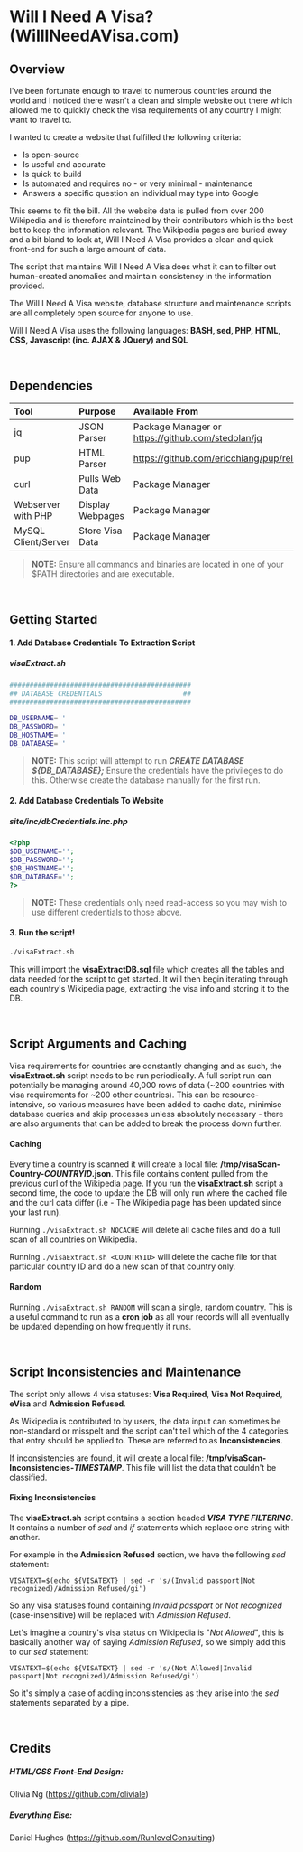 # Will I Need A Visa? (WillINeedAVisa.com)

## Overview

I've been fortunate enough to travel to numerous countries around the world and I noticed there wasn't a clean and simple website out there which allowed me to quickly check the visa requirements of any country I might want to travel to. 

I wanted to create a website that fulfilled the following criteria:

 - Is open-source
 - Is useful and accurate
 - Is quick to build
 - Is automated and requires no - or very minimal - maintenance
 - Answers a specific question an individual may type into Google

This seems to fit the bill. All the website data is pulled from over 200 Wikipedia and is therefore maintained by their contributors which is the best bet to keep the information relevant. The Wikipedia pages are buried away and a bit bland to look at, Will I Need A Visa provides a clean and quick front-end for such a large amount of data.

The script that maintains Will I Need A Visa does what it can to filter out human-created anomalies and maintain consistency in the information provided.

The Will I Need A Visa website, database structure and maintenance scripts are all completely open source for anyone to use.

Will I Need A Visa uses the following languages: **BASH, sed, PHP,  HTML, CSS, Javascript (inc. AJAX & JQuery) and SQL**

&nbsp;

## Dependencies

 | Tool     | Purpose | Available From   |
| :------- | :---- | :--- |
| jq     | JSON Parser    |  Package Manager or https://github.com/stedolan/jq  |
| pup    | HTML Parser   |  https://github.com/ericchiang/pup/releases   |
| curl | Pulls Web Data |  Package Manager    |
| Webserver with PHP | Display Webpages |  Package Manager    |
| MySQL Client/Server | Store Visa Data |  Package Manager    |
> **NOTE:** Ensure all commands and binaries are located in one of your $PATH directories and are executable.


&nbsp;


## Getting Started

#### 1. Add Database Credentials To Extraction Script

##### **visaExtract.sh**

```bash
#############################################
## DATABASE CREDENTIALS                    ##
#############################################

DB_USERNAME=''
DB_PASSWORD=''
DB_HOSTNAME=''
DB_DATABASE=''

```

> **NOTE:** This script will attempt to run **_CREATE DATABASE ${DB_DATABASE};_**
> Ensure the credentials have the privileges to do this. Otherwise create the database manually for the first run.

#### 2. Add Database Credentials To Website

##### **site/inc/dbCredentials.inc.php**

```php
<?php
$DB_USERNAME='';
$DB_PASSWORD='';
$DB_HOSTNAME='';
$DB_DATABASE='';
?>
```
> **NOTE:** These credentials only need read-access so you may wish to use different credentials to those above.

#### 3. Run the script!
```bash
./visaExtract.sh
```

This will import the **visaExtractDB.sql** file which creates all the tables and data needed for the script to get started.
It will then begin iterating through each country's Wikipedia page, extracting the visa info and storing it to the DB. 



&nbsp;


## Script Arguments and Caching

Visa requirements for countries are constantly changing and as such, the **visaExtract.sh** script needs to be run periodically. 
A full script run can potentially be managing around 40,000 rows of data (~200 countries with visa requirements for ~200 other countries). This can be resource-intensive, so various measures have been added to cache data, minimise database queries and skip processes unless absolutely necessary - there are also arguments that can be added to break the process down further.

#### Caching
Every time a country is scanned it will create a local file: **/tmp/visaScan-Country-_COUNTRYID_.json**. This file contains content pulled from the previous curl of the Wikipedia page. 
If you run the **visaExtract.sh** script a second time, the code to update the DB will only run where the cached file and the curl data differ (i.e - The Wikipedia page has been updated since your last run).

Running ``` ./visaExtract.sh NOCACHE ``` will delete all cache files and do a full scan of all countries on Wikipedia.

Running  ``` ./visaExtract.sh <COUNTRYID> ``` will delete the cache file for that particular country ID and do a new scan of that country only.

#### Random

Running ```./visaExtract.sh RANDOM``` will scan a single, random country. This is a useful command to run as a **cron job** as all your records will all eventually be updated depending on how frequently it runs.

&nbsp;

## Script Inconsistencies and Maintenance

The script only allows 4 visa statuses: **Visa Required**, **Visa Not Required**, **eVisa** and **Admission Refused**.

As Wikipedia is contributed to by users, the data input can sometimes be non-standard or misspelt and the script can't tell which of the 4 categories that entry should be applied to. These are referred to as **Inconsistencies**. 

If inconsistencies are found, it will create a local file: **/tmp/visaScan-Inconsistencies-_TIMESTAMP_**. This file will list the data that couldn't be classified. 

#### Fixing Inconsistencies

The **visaExtract.sh** script contains a section headed **_VISA TYPE FILTERING_**. It contains a number of _sed_ and _if_ statements which replace one string with another.

For example in the **Admission Refused** section, we have the following _sed_ statement:
```
VISATEXT=$(echo ${VISATEXT} | sed -r 's/(Invalid passport|Not recognized)/Admission Refused/gi')
 ```

So any visa statuses found containing _Invalid passport_ or _Not recognized_ (case-insensitive) will be replaced with _Admission Refused_.

Let's imagine a country's visa status on Wikipedia is "_Not Allowed_", this is basically another way of saying _Admission Refused_, so we simply add this to our _sed_ statement:
```
VISATEXT=$(echo ${VISATEXT} | sed -r 's/(Not Allowed|Invalid passport|Not recognized)/Admission Refused/gi')
```

So it's simply a case of adding inconsistencies as they arise into the _sed_ statements separated by a pipe.


&nbsp;

## Credits

##### **HTML/CSS Front-End Design**:

Olivia Ng (https://github.com/oliviale) 
##### **Everything Else**: 

Daniel Hughes (https://github.com/RunlevelConsulting)
